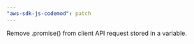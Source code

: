 ```yaml
---
"aws-sdk-js-codemod": patch
---
```


Remove .promise() from client API request stored in a variable.
